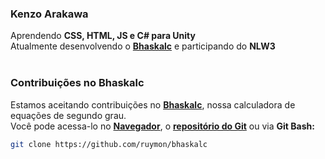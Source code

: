 
### Kenzo Arakawa
Aprendendo **CSS, HTML, JS e C# para Unity**<br>
Atualmente desenvolvendo o **[Bhaskalc](https://github.com/ruymon/bhaskalc)** e participando do **NLW3**<br>
<br>
### Contribuições no **Bhaskalc**
Estamos aceitando contribuições no **[Bhaskalc](https://github.com/ruymon/bhaskalc)**, nossa calculadora de equações de segundo grau.<br>
Você pode acessa-lo no **[Navegador](https://ruymon.github.io/bhaskalc/)**, o **[repositório do Git](https://github.com/ruymon/bhaskalc)** ou via **Git Bash:**
```bash
git clone https://github.com/ruymon/bhaskalc
```
